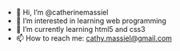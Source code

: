 - 👋 Hi, I’m @catherinemassiel
- 👀 I’m interested in learning web programming
- 🌱 I’m currently learning html5 and css3
- 📫 How to reach me: cathy.massiel@gmail.com
<!---
catherinemassiel/catherinemassiel is a ✨ special ✨ repository because its `README.md` (this file) appears on your GitHub profile.
You can click the Preview link to take a look at your changes.
--->

